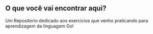 ## O que você vai encontrar aqui?
Um Repositorio dedicado aos exercícios que venho praticando para aprendizagem da linguagem Go!
